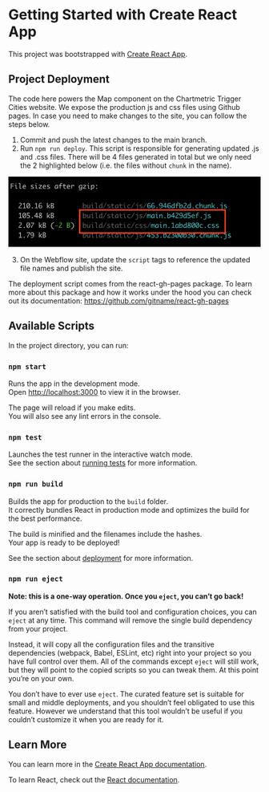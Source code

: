 # Getting Started with Create React App

This project was bootstrapped with [Create React App](https://github.com/facebook/create-react-app).

## Project Deployment

The code here powers the Map component on the Chartmetric Trigger Cities website. We expose the production js and css
files using Github pages. In case you need to make changes to the site, you can follow the steps below.

1. Commit and push the latest changes to the main branch.
2. Run `npm run deploy`. This script is responsible for generating updated .js and .css files. There will be 4 files
   generated in total but we only need the 2 highlighted below (i.e. the files without `chunk` in the name).

![alt text](image.png)

3. On the Webflow site, update the `script` tags to reference the updated file names and publish the site.

The deployment script comes from the react-gh-pages package. To learn more about this package and how it works under the
hood you can check out its documentation: https://github.com/gitname/react-gh-pages

## Available Scripts

In the project directory, you can run:

### `npm start`

Runs the app in the development mode.\
Open [http://localhost:3000](http://localhost:3000) to view it in the browser.

The page will reload if you make edits.\
You will also see any lint errors in the console.

### `npm test`

Launches the test runner in the interactive watch mode.\
See the section about [running tests](https://facebook.github.io/create-react-app/docs/running-tests) for more information.

### `npm run build`

Builds the app for production to the `build` folder.\
It correctly bundles React in production mode and optimizes the build for the best performance.

The build is minified and the filenames include the hashes.\
Your app is ready to be deployed!

See the section about [deployment](https://facebook.github.io/create-react-app/docs/deployment) for more information.

### `npm run eject`

**Note: this is a one-way operation. Once you `eject`, you can’t go back!**

If you aren’t satisfied with the build tool and configuration choices, you can `eject` at any time. This command will
remove the single build dependency from your project.

Instead, it will copy all the configuration files and the transitive dependencies (webpack, Babel, ESLint, etc) right
into your project so you have full control over them. All of the commands except `eject` will still work, but they will
point to the copied scripts so you can tweak them. At this point you’re on your own.

You don’t have to ever use `eject`. The curated feature set is suitable for small and middle deployments, and you
shouldn’t feel obligated to use this feature. However we understand that this tool wouldn’t be useful if you couldn’t
customize it when you are ready for it.

## Learn More

You can learn more in the
[Create React App documentation](https://facebook.github.io/create-react-app/docs/getting-started).

To learn React, check out the [React documentation](https://reactjs.org/).
